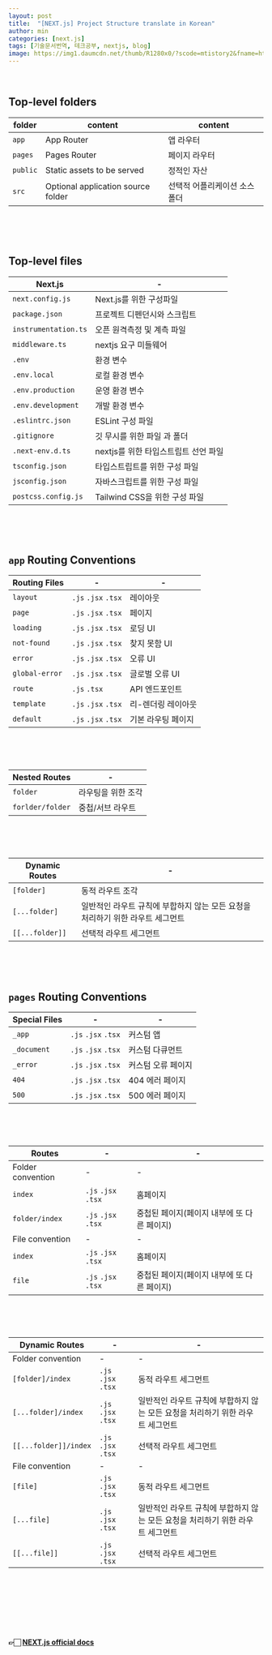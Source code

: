 ```yaml
---
layout: post
title:  "[NEXT.js] Project Structure translate in Korean"
author: min
categories: [next.js]
tags: [기술문서번역, 테크공부, nextjs, blog]
image: https://img1.daumcdn.net/thumb/R1280x0/?scode=mtistory2&fname=https%3A%2F%2Fblog.kakaocdn.net%2Fdn%2FbIGA4N%2FbtsrIeX8HhV%2FOSaH3RQihGdZM97wKBWo41%2Fimg.png
---
```

<br>

## Top-level folders

|folder|content|content|
|---|---|---|
|`app` |App Router| 앱 라우터|
|`pages`|Pages Router| 페이지 라우터|
|`public`|Static assets to be served| 정적인 자산|
|`src`|Optional application source folder| 선택적 어플리케이션 소스 폴더|

<br>
<br>
<br>

## Top-level files

|Next.js|-|
|---|---|
|`next.config.js` | Next.js를 위한 구성파일|
|`package.json`| 프로젝트 디펜던시와 스크립트|
|`instrumentation.ts`| 오픈 원격측정 및 계측 파일 | 
|`middleware.ts`| nextjs 요구 미들웨어| 
|`.env`| 환경 변수 | 
|`.env.local`| 로컬 환경 변수| 
|`.env.production`| 운영 환경 변수| 
|`.env.development`| 개발 환경 변수| 
|`.eslintrc.json`|ESLint 구성 파일| 
|`.gitignore`| 깃 무시를 위한 파일 과 폴더 | 
|`.next-env.d.ts`| nextjs를 위한 타입스트립트 선언 파일 | 
|`tsconfig.json`| 타입스트립트를 위한 구성 파일| 
|`jsconfig.json`|자바스크립트를 위한 구성 파일| 
|`postcss.config.js`|Tailwind CSS을 위한 구성 파일| 


<br>
<br>
<br>

## `app` Routing Conventions

|Routing Files|-|-|
|---|---|---|
|`layout` | `.js` `.jsx` `.tsx`| 레이아웃 |
|`page`| `.js` `.jsx` `.tsx`|페이지|
|`loading`| `.js` `.jsx` `.tsx`|로딩 UI |
|`not-found`| `.js` `.jsx` `.tsx`|찾지 못함 UI |
|`error`| `.js` `.jsx` `.tsx`|오류 UI|
|`global-error`| `.js` `.jsx` `.tsx`|글로벌 오류 UI|
|`route`| `.js` `.tsx`|API 엔드포인트|
|`template`| `.js` `.jsx` `.tsx`| 리-렌더링 레이아웃|
|`default`|  `.js` `.jsx` `.tsx`| 기본 라우팅 페이지|

<br>
<br>
<br>

|Nested Routes|-|
|---|---|
|`folder` | 라우팅을 위한 조각|
|`forlder/folder`| 중첩/서브 라우트|

<br>
<br>
<br>

|Dynamic Routes|-|
|---|---|
|`[folder]` | 동적 라우트 조각|
|`[...folder]`| 일반적인 라우트 규칙에 부합하지 않는 모든 요청을 처리하기 위한 라우트 세그먼트|
|`[[...folder]]`| 선택적 라우트 세그먼트|


<br>
<br>
<br>

## `pages` Routing Conventions

|Special Files|-|-|
|---|---|---|
|`_app` | `.js` `.jsx` `.tsx`| 커스텀 앱|
|`_document`| `.js` `.jsx` `.tsx`| 커스텀 다큐먼트|
|`_error`| `.js` `.jsx` `.tsx`| 커스텀 오류 페이지|
|`404`| `.js` `.jsx` `.tsx`|404 에러 페이지|
|`500`| `.js` `.jsx` `.tsx`|500 에러 페이지|


<br>
<br>
<br>

|Routes|-|-|
|---|---|---|
|Folder convention|-|-|
|`index` | `.js` `.jsx` `.tsx`| 홈페이지|
|`folder/index`| `.js` `.jsx` `.tsx`| 중첩된 페이지(페이지 내부에 또 다른 페이지)|
|File convention|-|-|
|`index`| `.js` `.jsx` `.tsx`| 홈페이지|
|`file`| `.js` `.jsx` `.tsx`|중첩된 페이지(페이지 내부에 또 다른 페이지)|


<br>
<br>
<br>

|Dynamic Routes|-|-|
|---|---|---|
|Folder convention|-|-|
|`[folder]/index` | `.js` `.jsx` `.tsx`|동적 라우트 세그먼트|
|`[...folder]/index`| `.js` `.jsx` `.tsx`| 일반적인 라우트 규칙에 부합하지 않는 모든 요청을 처리하기 위한 라우트 세그먼트|
|`[[...folder]]/index`| `.js` `.jsx` `.tsx`| 선택적 라우트 세그먼트|
|File convention|-|-|
|`[file]` | `.js` `.jsx` `.tsx`|동적 라우트 세그먼트|
|`[...file]`| `.js` `.jsx` `.tsx`| 일반적인 라우트 규칙에 부합하지 않는 모든 요청을 처리하기 위한 라우트 세그먼트|
|`[[...file]]`| `.js` `.jsx` `.tsx`| 선택적 라우트 세그먼트|


<br>
<br>
<br>
<br>
<br>
<br>

#### 👉🏻 [NEXT.js official docs](https://nextjs.org/docs/getting-started/project-structure#top-level-folders)

<br>
<br>
<br>
